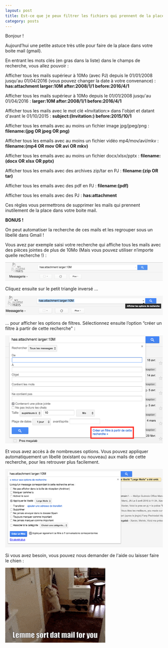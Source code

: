 ```yaml
---
layout: post
title: Est-ce que je peux filtrer les fichiers qui prennent de la place dans ma boite mail ?
category: posts
---
```


Bonjour !

Aujourd’hui une petite astuce très utile pour faire de la place dans votre boite mail (gmail).


En entrant les mots clés (en gras dans la liste) dans le champs de recherche, vous allez pouvoir :

Afficher tous les mails supérieur à 10Mo (avec PJ) depuis le 01/01/2008 jusqu'au 01/04/2016 (vous pouvez changer la date à votre convenance) : **has:attachment larger:10M after:2008/1/1 before:2016/4/1**

Afficher tous les mails supérieur à 10Mo depuis le 01/01/2008 jusqu'au 01/04/2016 : **larger:10M after:2008/1/1 before:2016/4/1**
 
Afficher tous les mails avec le mot clé «Invitation:» dans l'objet et datant d'avant le 01/10/2015 : **subject:(Invitation:) before:2015/10/1**
  
Afficher tous les emails avec au moins un fichier image jpg/jpeg/png : **filename:(jpg OR jpeg OR png)**
  
Afficher tous les emails avec au moins un fichier vidéo mp4/mov/avi/mkv : **filename:(mp4 OR mov OR avi OR mkv)**
    
Afficher tous les emails avec au moins un fichier docx/xlsx/pptx : **filename:(docx OR xlsx OR pptx)**
    
Afficher tous les emails avec des archives zip/tar en PJ : **filename:(zip OR tar)**
    
Afficher tous les emails avec des pdf en PJ : **filename:(pdf)**
    
Afficher tous les emails avec des PJ : **has:attachment**


Ces règles vous permettrons de supprimer les mails qui prennent inutilement de la place dans votre boite mail.

**BONUS !**

On peut automatiser la recherche de ces mails et les regrouper sous un libellé dans Gmail !

Vous avez par exemple saisi votre recherche qui affiche tous les mails avec des pièces jointes de plus de 10Mo (Mais vous pouvez utiliser n’importe quelle recherche !) :

![filter](/images/filter.png)


Cliquez ensuite sur le petit triangle inversé  …

![filter-options](/images/filter-options.png)


… pour afficher les options de filtres. Sélectionnez ensuite l’option “créer un filtre à partir de cette recherche" :

![filter-options2](/images/filter-options2.png)

Et vous avez accès à de nombreuses options.
Vous pouvez appliquer automatiquement un libellé (existant ou nouveau) aux mails de cette recherche, pour les retrouver plus facilement.

![filter-options3](/images/filter-options3.png)


Si vous avez besoin, vous pouvez nous demander de l'aide ou laisser faire le chien :

![dog](/images/dog.gif)

